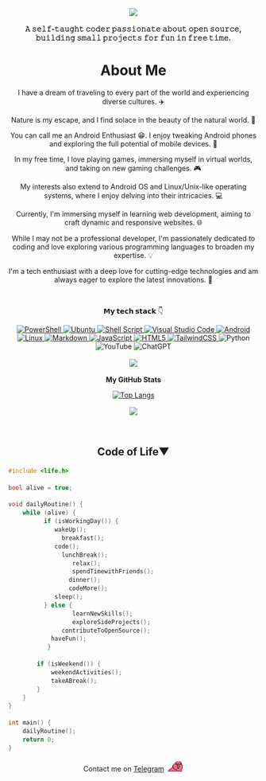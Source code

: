 <div align="center">
  <a href="https://example.com/your-link-url">
    <img src="https://github.com/gitclone-url/testing/blob/main/Hi%2C%20i'am.gif"/>
  </a>
</div>

<div align="center">
  <p>
   <b>𝙰 𝚜𝚎𝚕𝚏-𝚝𝚊𝚞𝚐𝚑𝚝 𝚌𝚘𝚍𝚎𝚛 𝚙𝚊𝚜𝚜𝚒𝚘𝚗𝚊𝚝𝚎 𝚊𝚋𝚘𝚞𝚝 𝚘𝚙𝚎𝚗 𝚜𝚘𝚞𝚛𝚌𝚎, 𝚋𝚞𝚒𝚕𝚍𝚒𝚗𝚐 𝚜𝚖𝚊𝚕𝚕 𝚙𝚛𝚘𝚓𝚎𝚌𝚝𝚜 𝚏𝚘𝚛 𝚏𝚞𝚗 𝚒𝚗 𝚏𝚛𝚎𝚎 𝚝𝚒𝚖𝚎.</b>
  </p>
</div>

<div align="center">
  <h1>About Me</h1>
  
I have a dream of traveling to every part of the world and experiencing diverse cultures. ✈️

Nature is my escape, and I find solace in the beauty of the natural world. 🌿

You can call me an Android Enthusiast 😁. I enjoy tweaking Android phones and exploring the full potential of mobile devices. 📱

In my free time, I love playing games, immersing myself in virtual worlds, and taking on new gaming challenges. 🎮

My interests also extend to Android OS and Linux/Unix-like operating systems, where I enjoy delving into their intricacies. 💻

Currently, I'm immersing myself in learning web development, aiming to craft dynamic and responsive websites. 🌐

While I may not be a professional developer, I'm passionately dedicated to coding and love exploring various programming languages to broaden my expertise. 💡

I'm a tech enthusiast with a deep love for cutting-edge technologies and am always eager to explore the latest innovations. 🌟

</div>

<br>
<p align="center">
  <b> 𝗠𝘆 𝘁𝗲𝗰𝗵 𝘀𝘁𝗮𝗰𝗸 </b> 👇
</p>

<div align="center">
  <a href="https://docs.microsoft.com/en-us/powershell/">
    <img src="https://img.shields.io/badge/PowerShell-%235391FE.svg?style=for-the-badge&logo=powershell&logoColor=white" alt="PowerShell">
  </a>
  <a href="https://ubuntu.com/">
    <img src="https://img.shields.io/badge/Ubuntu-E95420?style=for-the-badge&logo=ubuntu&logoColor=white" alt="Ubuntu">
  </a>
  <a href="https://www.gnu.org/software/bash/">
    <img src="https://img.shields.io/badge/shell_script-%23121011.svg?style=for-the-badge&logo=gnu-bash&logoColor=white" alt="Shell Script">
  </a>
  <a href="https://code.visualstudio.com/">
    <img src="https://img.shields.io/badge/Visual%20Studio%20Code-0078d7.svg?style=for-the-badge&logo=visual-studio-code&logoColor=white" alt="Visual Studio Code">
  </a>
  <a href="https://developer.android.com/">
    <img src="https://img.shields.io/badge/Android-3DDC84?style=for-the-badge&logo=android&logoColor=white" alt="Android">
  </a>
  <a href="https://www.linux.org/">
    <img src="https://img.shields.io/badge/Linux-FCC624?style=for-the-badge&logo=linux&logoColor=black" alt="Linux">
  </a>
  <a href="https://www.markdownguide.org/">
    <img src="https://img.shields.io/badge/markdown-%23000000.svg?style=for-the-badge&logo=markdown&logoColor=white" alt="Markdown">
  </a>
  <a href="https://developer.mozilla.org/en-US/docs/Web/JavaScript">
    <img src="https://img.shields.io/badge/javascript-%23323330.svg?style=for-the-badge&logo=javascript&logoColor=%23F7DF1E" alt="JavaScript">
  </a>
  <a href="https://developer.mozilla.org/en-US/docs/Web/HTML">
    <img src="https://img.shields.io/badge/html5-%23E34F26.svg?style=for-the-badge&logo=html5&logoColor=white" alt="HTML5">
  </a>
  <a href="https://tailwindcss.com/">
    <img src="https://img.shields.io/badge/tailwindcss-%2338B2AC.svg?style=for-the-badge&logo=tailwind-css&logoColor=white" alt="TailwindCSS">
  </a>
  <a>
    <img src="https://img.shields.io/badge/python-3670A0?style=for-the-badge&logo=python&logoColor=ffdd54" alt="Python">
  </a>
  <a>
    <img src="https://img.shields.io/badge/YouTube-%23FF0000.svg?style=for-the-badge&logo=YouTube&logoColor=white" alt="YouTube">
  </a>
  <a>
    <img src="https://img.shields.io/badge/chatGPT-74aa9c?style=for-the-badge&logo=openai&logoColor=white" alt="ChatGPT">
  </a>
</div>

<br>

<div align="center">

<img src="https://user-images.githubusercontent.com/73097560/115834477-dbab4500-a447-11eb-908a-139a6edaec5c.gif">  
<p align="center"> <b> My GitHub Stats </b> </p>
  
[![Top Langs](https://github-readme-stats.vercel.app/api/top-langs/?username=gitclone-url&layout=compact&theme=holi)](https://github.com/anuraghazra/github-readme-stats)

<img align="center" src="https://github-readme-streak-stats.herokuapp.com/?user=gitclone-url&theme=holi-theme">
</p>
<br>
</div>
                  
<h2 align="center">
    <b>Code of Life&#9660;</b>
</h2>
  
<div style="padding-right: 10px;">
  
```c++
#include <life.h>

bool alive = true;

void dailyRoutine() {
    while (alive) {
          if (isWorkingDay()) {
             wakeUp();
               breakfast();
             code();
               lunchBreak();
                  relax();
                  spendTimewithFriends();
                 dinner();
                 codeMore();
             sleep();
          } else {
                  learnNewSkills();
                  exploreSideProjects();
               contributeToOpenSource();
            haveFun();
           }

        if (isWeekend()) {
            weekendActivities();
            takeABreak();
        }
    }
}

int main() {
    dailyRoutine();
    return 0;
}
```
</div>

<div align="center">
  
Contact me on [Telegram](https://t.me/PhantomXPain)
![Aussie Parrot GIF](https://github.com/jmhobbs/cultofthepartyparrot.com/blob/main/parrots/asyncparrot.gif)

</div>

